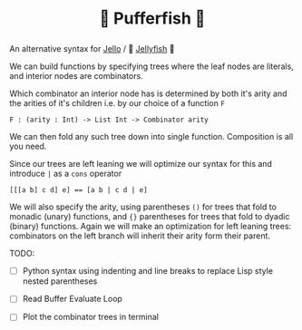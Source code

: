 # <p align="center">🐡 Pufferfish 🐡</p>

An alternative syntax for [Jello](https://github.com/codereport/jello)
/ 🪼 [Jellyfish](https://github.com/codereport/jellyfish) 🪼

We can build functions by specifying trees where the leaf nodes are literals, and interior nodes are combinators.

Which combinator an interior node has is determined by both it's arity and the arities of it's children i.e. by our choice of a function `F`
```
F : (arity : Int) -> List Int -> Combinator arity
```

We can then fold any such tree down into single function. Composition is all you need.


Since our trees are left leaning we will optimize our syntax for this and introduce `|` as a `cons` operator
```
[[[a b] c d] e] == [a b | c d | e]
```

We will also specify the arity, using parentheses `()` for trees that fold to monadic (unary) functions, and `{}` parentheses for trees that fold to dyadic (binary) functions. Again we will make an optimization for left leaning trees: combinators on the left branch will inherit their arity form their parent.

TODO:
- [ ] Python syntax using indenting and line breaks to replace Lisp style nested parentheses
- [ ] Read Buffer Evaluate Loop
- [ ] Plot the combinator trees in terminal




